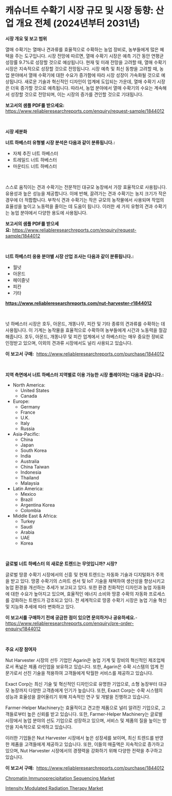 <p><h1>캐슈너트 수확기 시장 규모 및 시장 동향: 산업 개요 전체 (2024년부터 2031년)</h1></p><p><strong>시장 개요 및 보고 범위</strong></p>
<p><p>열매 수확기는 열매나 견과류를 효율적으로 수확하는 농업 장비로, 농부들에게 많은 혜택을 주는 도구입니다. 시장 전망에 따르면, 열매 수확기 시장은 예측 기간 동안 연평균 성장률 9.7%로 성장할 것으로 예상됩니다. 현재 및 미래 전망을 고려할 때, 열매 수확기 시장은 지속적으로 성장할 것으로 전망됩니다. 시장 예측 및 최신 동향을 고려할 때, 농업 분야에서 열매 수확기에 대한 수요가 증가함에 따라 시장 성장이 가속화될 것으로 예상됩니다. 새로운 기술과 혁신적인 디자인이 업계에 도입되는 가운데, 열매 수확기 시장은 더욱 증가할 것으로 예측됩니다. 따라서, 농업 분야에서 열매 수확기의 수요는 계속해서 성장할 것으로 전망되며, 이는 시장의 증가를 견인할 것으로 기대됩니다.</p></p>
<p><strong>보고서의 샘플 PDF를 받으세요:</strong> <a href="https://www.reliableresearchreports.com/enquiry/request-sample/1844012">https://www.reliableresearchreports.com/enquiry/request-sample/1844012</a></p>
<p>&nbsp;</p>
<p><strong>시장 세분화</strong></p>
<p><strong>너트 하베스터 유형별 시장 분석은 다음과 같이 분류됩니다.:</strong></p>
<p><ul><li>자체 추진 너트 하베스터</li><li>트레일드 너트 하베스터</li><li>마운티드 너트 하베스터</li></ul></p>
<p>&nbsp;</p>
<p><p>스스로 움직이는 견과 수확기는 전문적인 대규모 농장에서 가장 효율적으로 사용됩니다. 유용성과 높은 성능을 제공합니다. 이에 반해, 끌려가는 견과 수확기는 농지 크기가 작은 경우에 더 적합합니다. 부착식 견과 수확기는 작은 규모의 농작물에서 사용되며 작업의 효율성을 높이고 노동력을 줄이는 데 도움이 됩니다. 이러한 세 가지 유형의 견과 수확기는 농업 분야에서 다양한 용도에 사용됩니다.</p></p>
<p><strong>보고서의 샘플 PDF를 받으세요:</strong>&nbsp;<a href="https://www.reliableresearchreports.com/enquiry/request-sample/1844012">https://www.reliableresearchreports.com/enquiry/request-sample/1844012</a></p>
<p>&nbsp;</p>
<p><strong> 너트 하베스터 응용 분야별 시장 산업 조사는 다음과 같이 분류됩니다.:</strong></p>
<p><ul><li>월넛</li><li>아몬드</li><li>헤이즐넛</li><li>피칸</li><li>기타</li></ul></p>
<p><strong><a href="https://www.reliableresearchreports.com/nut-harvester-r1844012">https://www.reliableresearchreports.com/nut-harvester-r1844012</a></strong></p>
<p>&nbsp;</p>
<p><p>넛 하베스터 시장은 호두, 아몬드, 개똥나무, 피칸 및 기타 종류의 견과류를 수확하는 데 사용됩니다. 이 기계는 농작물을 효율적으로 수확하여 농부들에게 시간과 노동력을 절감해줍니다. 호두, 아몬드, 개똥나무 및 피칸 업계에서 넛 하베스터는 매우 중요한 장비로 인정받고 있으며, 이외의 견과류 시장에서도 널리 사용되고 있습니다.</p></p>
<p><strong>이 보고서 구매:</strong>&nbsp; <a href="https://www.reliableresearchreports.com/purchase/1844012">https://www.reliableresearchreports.com/purchase/1844012</a></p>
<p>&nbsp;</p>
<p><strong>지역 측면에서 너트 하베스터 지역별로 이용 가능한 시장 플레이어는 다음과 같습니다.:</strong></p>
<p><ul>
    <li>
        North America:
        <ul>
            <li>United States</li>
            <li>Canada</li>
        </ul>
    </li>
    <li>
        Europe:
        <ul>
            <li>Germany</li>
            <li>France</li>
            <li>U.K.</li>
            <li>Italy</li>
            <li>Russia</li>
        </ul>
    </li>
    <li>
        Asia-Pacific:
        <ul>
            <li>China</li>
            <li>Japan</li>
            <li>South Korea</li>
            <li>India</li>
            <li>Australia</li>
            <li>China Taiwan</li>
            <li>Indonesia</li>
            <li>Thailand</li>
            <li>Malaysia</li>
        </ul>
    </li>
    <li>
        Latin America:
        <ul>
            <li>Mexico</li>
            <li>Brazil</li>
            <li>Argentina Korea</li>
            <li>Colombia</li>
        </ul>
    </li>
    <li>
        Middle East & Africa:
        <ul>
            <li>Turkey</li>
            <li>Saudi</li>
            <li>Arabia</li>
            <li>UAE</li>
            <li>Korea</li>
        </ul>
    </li>
    </ul></p>
<p>&nbsp;</p>
<p><strong>글로벌 너트 하베스터 의 새로운 트렌드는 무엇입니까? 시장?</strong></p>
<p><p>글로벌 땅콩 수확기 시장에서의 신흥 및 현재 트렌드는 자동화 기술과 디지털화가 주목을 받고 있다. 땅콩 수확기의 스마트 센서 및 IoT 기술을 채택하여 생산성을 향상시키고 농업 환경을 개선하는 추세가 보고되고 있다. 또한 환경 친화적인 디자인과 농업 자동화에 대한 수요가 높아지고 있으며, 효율적인 에너지 소비와 땅콩 수확의 자동화 프로세스를 강화하는 트렌드가 강조되고 있다. 전 세계적으로 땅콩 수확기 시장은 농업 기술 혁신 및 지능화 추세에 따라 변화하고 있다.</p></p>
<p><strong>이 보고서를 구매하기 전에 궁금한 점이 있으면 문의하거나 공유하세요.</strong>- <a href="https://www.reliableresearchreports.com/enquiry/pre-order-enquiry/1844012">https://www.reliableresearchreports.com/enquiry/pre-order-enquiry/1844012</a></p>
<p>&nbsp;</p>
<p><strong>주요 시장 참여자</strong></p>
<p><p>Nut Harvester 시장의 선두 기업인 Agarin은 농업 기계 및 장비의 혁신적인 제조업체로서 폭넓은 제품 라인업을 보유하고 있습니다. 또한, Agarin은 수확 시스템의 업계 전문가로서 선진 기술을 적용하여 고객들에게 탁월한 서비스를 제공하고 있습니다.</p><p>Exact Corp는 최신 기술 및 혁신적인 디자인으로 유명한 기업으로, 소형 농장부터 대규모 농장까지 다양한 고객층에게 인기가 높습니다. 또한, Exact Corp는 수확 시스템의 성능과 효율성을 끌어올리기 위해 지속적인 연구 및 개발을 진행하고 있습니다.</p><p>Farmer-Helper Machinery는 효율적이고 견고한 제품으로 널리 알려진 기업으로, 고객들로부터 높은 신뢰를 받고 있습니다. 또한, Farmer-Helper Machinery는 글로벌 시장에서 농업 분야의 선도 기업으로 성장하고 있으며, 서비스 및 제품의 질을 높이는 방안을 지속적으로 모색하고 있습니다.</p><p>이러한 기업들은 Nut Harvester 시장에서 높은 성장세를 보이며, 최신 트렌드를 반영한 제품을 고객들에게 제공하고 있습니다. 또한, 이들의 매출액은 지속적으로 증가하고 있으며, Nut Harvester 시장에서의 경쟁력을 강화하기 위해 다양한 전략을 추구하고 있습니다.</p></p>
<p><strong>이 보고서 구매:</strong>&nbsp;&nbsp;<a href="https://www.reliableresearchreports.com/purchase/1844012">https://www.reliableresearchreports.com/purchase/1844012</a></p>
<p><p><a href="https://github.com/lubmix/Market-Research-Report-List-2/blob/main/chromatin-immunoprecipitation-sequencing-market.md">Chromatin Immunoprecipitation Sequencing Market</a></p><p><a href="https://github.com/Hazelklievgspy6vdcsmu106w/Market-Research-Report-List-2/blob/main/intensity-modulated-radiation-therapy-market.md">Intensity Modulated Radiation Therapy Market</a></p></p>